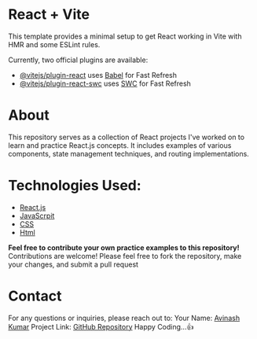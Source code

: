 # React + Vite

This template provides a minimal setup to get React working in Vite with HMR and some ESLint rules.

Currently, two official plugins are available:

- [@vitejs/plugin-react](https://github.com/vitejs/vite-plugin-react/blob/main/packages/plugin-react/README.md) uses [Babel](https://babeljs.io/) for Fast Refresh
- [@vitejs/plugin-react-swc](https://github.com/vitejs/vite-plugin-react-swc) uses [SWC](https://swc.rs/) for Fast Refresh

# About
This repository serves as a collection of React projects I've worked on to learn and practice React.js concepts. It includes examples of various components, state management techniques, and routing implementations.

# Technologies Used:
* [React.js](https://react.dev/)
* [JavaScrpit](https://www.w3schools.com/js/)
* [CSS](https://www.w3schools.com/css/)
* [Html](https://www.w3schools.com/html/)

**Feel free to contribute your own practice examples to this repository!**
Contributions are welcome! Please feel free to fork the repository, make your changes, and submit a pull request

# Contact
For any questions or inquiries, please reach out to:
Your Name: [Avinash Kumar](https://github.com/AvinashS97/)
Project Link: [GitHub Repository](https://github.com/AvinashS97/CSS_Projects) 
Happy Coding...👍
